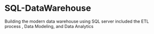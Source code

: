 # SQL-DataWarehouse
Building the modern data warehouse using SQL server included the ETL process , Data Modeling, and Data Analytics
